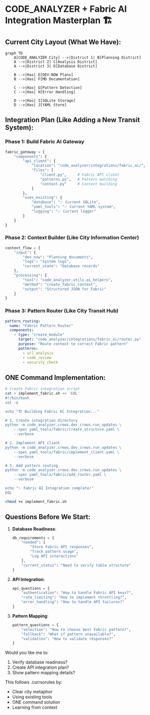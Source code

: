 # CODE_ANALYZER + Fabric AI Integration Masterplan 🏗️

## Current City Layout (What We Have):

```mermaid
graph TD
    A[CODE_ANALYZER City] -->|District 1| B[Planning District]
    A -->|District 2| C[Analysis District]
    A -->|District 3| D[Database District]
    
    B -->|Has| E[DEV-NOW Plans]
    B -->|Has| F[MD Documentation]
    
    C -->|Has| G[Pattern Detection]
    C -->|Has| H[Error Handling]
    
    D -->|Has| I[SQLite Storage]
    D -->|Has| J[YAML Store]
```

## Integration Plan (Like Adding a New Transit System):

### Phase 1: Build Fabric AI Gateway

```python
fabric_gateway = {
    "components": {
        "api_client": {
            "location": "code_analyzer/integrations/fabric_ai/",
            "files": [
                "client.py",     # Fabric API client
                "patterns.py",   # Pattern matching
                "context.py"     # Context building
            ]
        },
        "uses_existing": {
            "database": "✅ Current SQLite",
            "yaml_tools": "✅ Current YAML system",
            "logging": "✅ Current logger"
        }
    }
}
```

### Phase 2: Context Builder (Like City Information Center)

```python
context_flow = {
    "input": {
        "dev_now": "Planning documents",
        "logs": "System logs",
        "current_state": "Database records"
    },
    "processing": {
        "tool": "code_analyzer.utils.ai_helpers",
        "method": "create_fabric_context",
        "output": "Structured JSON for Fabric"
    }
}
```

### Phase 3: Pattern Router (Like City Transit Hub)

```yaml
pattern_routing:
  name: "Fabric Pattern Router"
  components:
    - type: "create_module"
      target: "code_analyzer/integrations/fabric_ai/router.py"
      purpose: "Route context to correct Fabric pattern"
      patterns:
        - url_analysis
        - code_review
        - security_check
```

## ONE Command Implementation:

```bash
# Create Fabric integration script
cat > implement_fabric.sh << 'EOL'
#!/bin/bash
set -e

echo "🏗️ Building Fabric AI Integration..."

# 1. Create integration directory
python -m code_analyzer.crews.dev_crews.run_updates \
    --spec yaml_tools/fabric/create_structure.yaml \
    --verbose

# 2. Implement API client
python -m code_analyzer.crews.dev_crews.run_updates \
    --spec yaml_tools/fabric/implement_client.yaml \
    --verbose

# 3. Add pattern routing
python -m code_analyzer.crews.dev_crews.run_updates \
    --spec yaml_tools/fabric/add_router.yaml \
    --verbose

echo "✨ Fabric AI Integration complete!"
EOL

chmod +x implement_fabric.sh
```

## Questions Before We Start:
1. **Database Readiness**:
   ```python
   db_requirements = {
       "needed": [
           "Store Fabric API responses",
           "Track pattern usage",
           "Log API interactions"
       ],
       "current_status": "Need to verify table structure"
   }
   ```

2. **API Integration**:
   ```python
   api_questions = {
       "authentication": "How to handle Fabric API keys?",
       "rate_limiting": "How to implement throttling?",
       "error_handling": "How to handle API failures?"
   }
   ```

3. **Pattern Mapping**:
   ```python
   pattern_questions = {
       "selection": "How to choose best Fabric pattern?",
       "fallback": "What if pattern unavailable?",
       "validation": "How to validate responses?"
   }
   ```

Would you like me to:
1. Verify database readiness?
2. Create API integration plan?
3. Show pattern mapping details?

This follows .currsorules by:
- Clear city metaphor
- Using existing tools
- ONE command solution
- Learning from context
